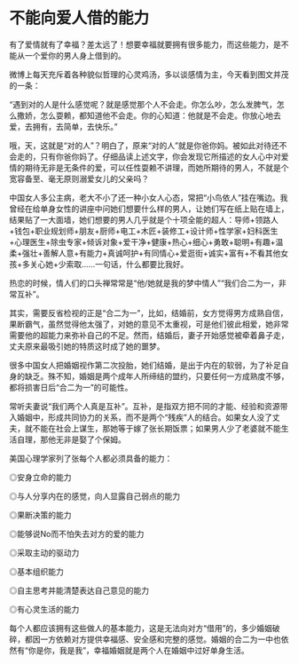 # 不能向爱人借的能力

有了爱情就有了幸福？差太远了！想要幸福就要拥有很多能力，而这些能力，是不能从一个爱你的男人身上借到的。

微博上每天充斥着各种貌似哲理的心灵鸡汤，多以谈感情为主，今天看到图文并茂的一条：

“遇到对的人是什么感觉呢？就是感觉那个人不会走。你怎么吵，怎么发脾气，怎么撒娇，怎么耍赖，都知道他不会走。你的心知道：他就是不会走。你放心地去爱，去拥有，去简单，去快乐。”

哦，天，这就是“对的人”？明白了，原来“对的人”就是你爸你妈。被如此对待还不会走的，只有你爸你妈了。仔细品读上述文字，你会发现它所描述的女人心中对爱情的期待无非是无条件的爱，可以任性耍赖不讲理，而她所期待的男人，不就是个宽容备至、毫无原则溺爱女儿的父亲吗？

中国女人多公主病，老大不小了还一种小女人心态，常把“小鸟依人”挂在嘴边。我曾经在给单身女性的讲座中问她们想要什么样的男人，让她们写在纸上贴在墙上，结果贴了一大面墙，她们想要的男人几乎就是个十项全能的超人：导师+领路人+钱包+职业规划师+朋友+厨师+电工+木匠+装修工+设计师+性学家+妇科医生+心理医生+除虫专家+倾诉对象+爱干净+健康+热心+细心+勇敢+聪明+有趣+温柔+强壮+善解人意+有能力+真诚呵护+有同情心+爱逛街+诚实+富有+不看其他女孩+多关心她+少索取……一句话，什么都要比我好。

热恋的时候，情人们的口头禅常常是“他/她就是我的梦中情人”“我们合二为一，非常互补”。

其实，需要反省检视的正是“合二为一”，比如，结婚前，女方觉得男方成熟自信，果断霸气，虽然觉得他太强了，对她的意见不太重视，可是他们彼此相爱，她非常需要他的超能力来弥补自己的不足。然而，结婚后，妻子开始感觉被牵着鼻子走，丈夫原来最吸引她的特质这时成了她的噩梦。

很多中国女人把婚姻视作第二次投胎，她们结婚，是出于内在的软弱，为了补足自身的缺乏。殊不知，婚姻是两个成年人所缔结的盟约，只要任何一方成熟度不够，都将损害日后“合二为一”的可能性。

常听夫妻说“我们两个人真是互补”。互补，是指双方把不同的才能、经验和资源带入婚姻中，形成共同协力的关系，而不是两个“残疾”人的结合。如果女人没了丈夫，就不能在社会上谋生，那她等于嫁了张长期饭票；如果男人少了老婆就不能生活自理，那他无非是娶了个保姆。

美国心理学家列了张每个人都必须具备的能力：

◎安身立命的能力

◎与人分享内在的感觉，向人显露自己弱点的能力

◎果断决策的能力

◎能够说No而不怕失去对方的爱的能力

◎采取主动的驱动力

◎基本组织能力

◎自主思考并能清楚表达自己意见的能力

◎有心灵生活的能力

每个人都应该拥有这些做人的基本能力，这是无法向对方“借用”的，多少婚姻破碎，都因一方依赖对方提供幸福感、安全感和完整的感觉。婚姻的合二为一中也依然有“你是你，我是我”，幸福婚姻就是两个人在婚姻中过好单身生活。